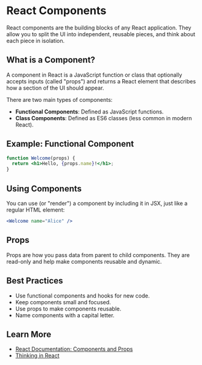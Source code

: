 # React Components

React components are the building blocks of any React application. They allow you to split the UI into independent, reusable pieces, and think about each piece in isolation.

## What is a Component?

A component in React is a JavaScript function or class that optionally accepts inputs (called "props") and returns a React element that describes how a section of the UI should appear.

There are two main types of components:

- **Functional Components**: Defined as JavaScript functions.
- **Class Components**: Defined as ES6 classes (less common in modern React).

## Example: Functional Component

```jsx
function Welcome(props) {
  return <h1>Hello, {props.name}!</h1>;
}
```

## Using Components

You can use (or "render") a component by including it in JSX, just like a regular HTML element:

```jsx
<Welcome name="Alice" />
```

## Props

Props are how you pass data from parent to child components. They are read-only and help make components reusable and dynamic.

## Best Practices

- Use functional components and hooks for new code.
- Keep components small and focused.
- Use props to make components reusable.
- Name components with a capital letter.

## Learn More

- [React Documentation: Components and Props](https://react.dev/learn/your-first-component)
- [Thinking in React](https://react.dev/learn/thinking-in-react)
